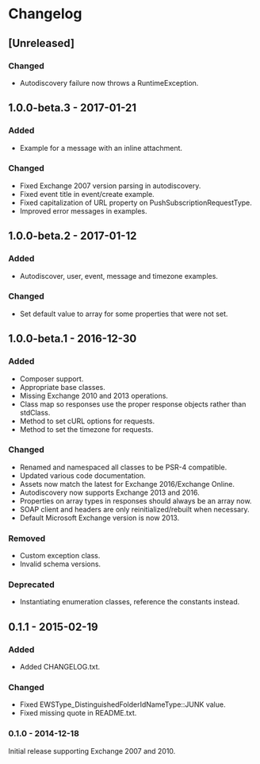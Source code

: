 # Changelog

## [Unreleased]

### Changed
- Autodiscovery failure now throws a RuntimeException.

## 1.0.0-beta.3 - 2017-01-21

### Added
- Example for a message with an inline attachment.

### Changed
- Fixed Exchange 2007 version parsing in autodiscovery.
- Fixed event title in event/create example.
- Fixed capitalization of URL property on PushSubscriptionRequestType.
- Improved error messages in examples.

## 1.0.0-beta.2 - 2017-01-12

### Added
- Autodiscover, user, event, message and timezone examples.

### Changed
- Set default value to array for some properties that were not set.

## 1.0.0-beta.1 - 2016-12-30

### Added
- Composer support.
- Appropriate base classes.
- Missing Exchange 2010 and 2013 operations.
- Class map so responses use the proper response objects rather than stdClass.
- Method to set cURL options for requests.
- Method to set the timezone for requests.

### Changed
- Renamed and namespaced all classes to be PSR-4 compatible.
- Updated various code documentation.
- Assets now match the latest for Exchange 2016/Exchange Online.
- Autodiscovery now supports Exchange 2013 and 2016.
- Properties on array types in responses should always be an array now.
- SOAP client and headers are only reinitialized/rebuilt when necessary.
- Default Microsoft Exchange version is now 2013.

### Removed
- Custom exception class.
- Invalid schema versions.

### Deprecated
- Instantiating enumeration classes, reference the constants instead.

## 0.1.1 - 2015-02-19

### Added
- Added CHANGELOG.txt.

### Changed
- Fixed EWSType_DistinguishedFolderIdNameType::JUNK value.
- Fixed missing quote in README.txt.

### 0.1.0 - 2014-12-18

Initial release supporting Exchange 2007 and 2010.
